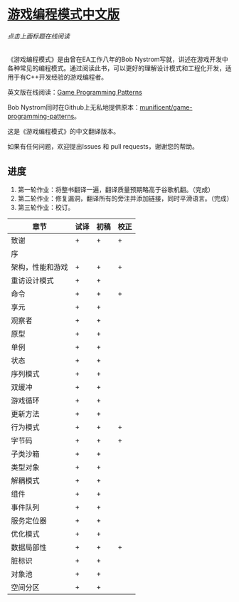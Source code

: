 ﻿# [游戏编程模式中文版](http://tkchushbm.github.io/Game-Programming-Patterns-CN/)
###### 点击上面标题在线阅读

《游戏编程模式》是由曾在EA工作八年的Bob Nystrom写就，讲述在游戏开发中各种常见的编程模式。通过阅读此书，可以更好的理解设计模式和工程化开发，适用于有C++开发经验的游戏编程者。

英文版在线阅读：[Game Programming Patterns](http://gameprogrammingpatterns.com/)

Bob Nystrom同时在Github上无私地提供原本：[munificent/game-programming-patterns](https://github.com/munificent/game-programming-patterns)。

这是《游戏编程模式》的中文翻译版本。

如果有任何问题，欢迎提出Issues 和 pull requests，谢谢您的帮助。

## 进度

1. 第一轮作业：将整书翻译一遍，翻译质量预期略高于谷歌机翻。（完成）
2. 第二轮作业：修复漏洞，翻译所有的旁注并添加链接，同时平滑语言。（完成）
3. 第三轮作业：校订。

|章节|试译|初稿|校正|
|----|----|----|----|
| 致谢 | + | + | + |
| 序 |  | | |
| 架构，性能和游戏 | + | + | + |
| 重访设计模式 | + | + |
| 命令 | + | + | + |
| 享元 | + | + |
| 观察者 | + | + |
| 原型 | + | + |
| 单例 | + | + |
| 状态 | + | + |
| 序列模式 | + | + |
| 双缓冲 | + | + |
| 游戏循环 | + | + |
| 更新方法 | + | + |
| 行为模式 | + | + | + |
| 字节码 | + | + | + |
| 子类沙箱 | + | + |
| 类型对象 | + | + |
| 解耦模式 | + | + |
| 组件 | + | + |
| 事件队列 | + | + |
| 服务定位器 | + | + |
| 优化模式 | + | + |
| 数据局部性 | + | + | + |
| 脏标识 | + | + |
| 对象池 | + | + |
| 空间分区 | + | + |
